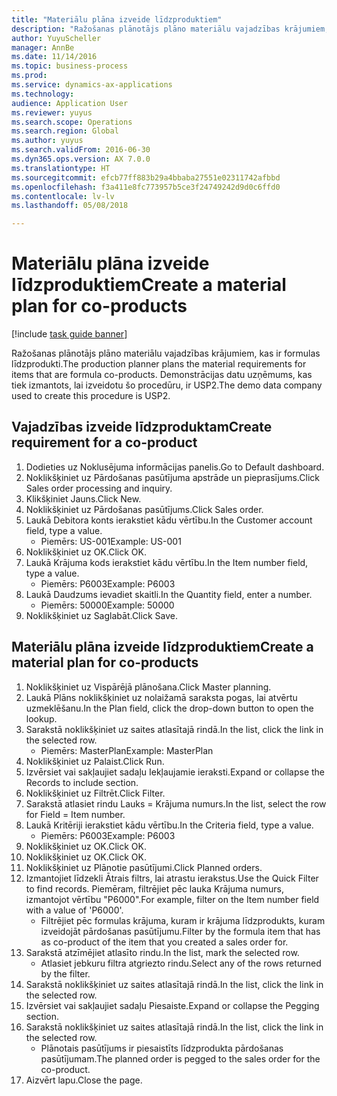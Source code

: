 ```yaml
--- 
title: "Materiālu plāna izveide līdzproduktiem"
description: "Ražošanas plānotājs plāno materiālu vajadzības krājumiem, kas ir formulas līdzprodukti."
author: YuyuScheller
manager: AnnBe
ms.date: 11/14/2016
ms.topic: business-process
ms.prod: 
ms.service: dynamics-ax-applications
ms.technology: 
audience: Application User
ms.reviewer: yuyus
ms.search.scope: Operations
ms.search.region: Global
ms.author: yuyus
ms.search.validFrom: 2016-06-30
ms.dyn365.ops.version: AX 7.0.0
ms.translationtype: HT
ms.sourcegitcommit: efcb77ff883b29a4bbaba27551e02311742afbbd
ms.openlocfilehash: f3a411e8fc773957b5ce3f24749242d9d0c6ffd0
ms.contentlocale: lv-lv
ms.lasthandoff: 05/08/2018

---
```

# <a name="create-a-material-plan-for-co-products"></a><span data-ttu-id="f1cd5-103">Materiālu plāna izveide līdzproduktiem</span><span class="sxs-lookup"><span data-stu-id="f1cd5-103">Create a material plan for co-products</span></span>

[!include [task guide banner](../../includes/task-guide-banner.md)]

<span data-ttu-id="f1cd5-104">Ražošanas plānotājs plāno materiālu vajadzības krājumiem, kas ir formulas līdzprodukti.</span><span class="sxs-lookup"><span data-stu-id="f1cd5-104">The production planner plans the material requirements for items that are formula co-products.</span></span> <span data-ttu-id="f1cd5-105">Demonstrācijas datu uzņēmums, kas tiek izmantots, lai izveidotu šo procedūru, ir USP2.</span><span class="sxs-lookup"><span data-stu-id="f1cd5-105">The demo data company used to create this procedure is USP2.</span></span>


## <a name="create-requirement-for-a-co-product"></a><span data-ttu-id="f1cd5-106">Vajadzības izveide līdzproduktam</span><span class="sxs-lookup"><span data-stu-id="f1cd5-106">Create requirement for a co-product</span></span>
1. <span data-ttu-id="f1cd5-107">Dodieties uz Noklusējuma informācijas panelis.</span><span class="sxs-lookup"><span data-stu-id="f1cd5-107">Go to Default dashboard.</span></span>
2. <span data-ttu-id="f1cd5-108">Noklikšķiniet uz Pārdošanas pasūtījuma apstrāde un pieprasījums.</span><span class="sxs-lookup"><span data-stu-id="f1cd5-108">Click Sales order processing and inquiry.</span></span>
3. <span data-ttu-id="f1cd5-109">Klikšķiniet Jauns.</span><span class="sxs-lookup"><span data-stu-id="f1cd5-109">Click New.</span></span>
4. <span data-ttu-id="f1cd5-110">Noklikšķiniet uz Pārdošanas pasūtījums.</span><span class="sxs-lookup"><span data-stu-id="f1cd5-110">Click Sales order.</span></span>
5. <span data-ttu-id="f1cd5-111">Laukā Debitora konts ierakstiet kādu vērtību.</span><span class="sxs-lookup"><span data-stu-id="f1cd5-111">In the Customer account field, type a value.</span></span>
    * <span data-ttu-id="f1cd5-112">Piemērs: US-001</span><span class="sxs-lookup"><span data-stu-id="f1cd5-112">Example: US-001</span></span>  
6. <span data-ttu-id="f1cd5-113">Noklikšķiniet uz OK.</span><span class="sxs-lookup"><span data-stu-id="f1cd5-113">Click OK.</span></span>
7. <span data-ttu-id="f1cd5-114">Laukā Krājuma kods ierakstiet kādu vērtību.</span><span class="sxs-lookup"><span data-stu-id="f1cd5-114">In the Item number field, type a value.</span></span>
    * <span data-ttu-id="f1cd5-115">Piemērs: P6003</span><span class="sxs-lookup"><span data-stu-id="f1cd5-115">Example: P6003</span></span>  
8. <span data-ttu-id="f1cd5-116">Laukā Daudzums ievadiet skaitli.</span><span class="sxs-lookup"><span data-stu-id="f1cd5-116">In the Quantity field, enter a number.</span></span>
    * <span data-ttu-id="f1cd5-117">Piemērs: 50000</span><span class="sxs-lookup"><span data-stu-id="f1cd5-117">Example: 50000</span></span>  
9. <span data-ttu-id="f1cd5-118">Noklikšķiniet uz Saglabāt.</span><span class="sxs-lookup"><span data-stu-id="f1cd5-118">Click Save.</span></span>

## <a name="create-a-material-plan-for-co-products"></a><span data-ttu-id="f1cd5-119">Materiālu plāna izveide līdzproduktiem</span><span class="sxs-lookup"><span data-stu-id="f1cd5-119">Create a material plan for co-products</span></span>
1. <span data-ttu-id="f1cd5-120">Noklikšķiniet uz Vispārējā plānošana.</span><span class="sxs-lookup"><span data-stu-id="f1cd5-120">Click Master planning.</span></span>
2. <span data-ttu-id="f1cd5-121">Laukā Plāns noklikšķiniet uz nolaižamā saraksta pogas, lai atvērtu uzmeklēšanu.</span><span class="sxs-lookup"><span data-stu-id="f1cd5-121">In the Plan field, click the drop-down button to open the lookup.</span></span>
3. <span data-ttu-id="f1cd5-122">Sarakstā noklikšķiniet uz saites atlasītajā rindā.</span><span class="sxs-lookup"><span data-stu-id="f1cd5-122">In the list, click the link in the selected row.</span></span>
    * <span data-ttu-id="f1cd5-123">Piemērs: MasterPlan</span><span class="sxs-lookup"><span data-stu-id="f1cd5-123">Example: MasterPlan</span></span>  
4. <span data-ttu-id="f1cd5-124">Noklikšķiniet uz Palaist.</span><span class="sxs-lookup"><span data-stu-id="f1cd5-124">Click Run.</span></span>
5. <span data-ttu-id="f1cd5-125">Izvērsiet vai sakļaujiet sadaļu Iekļaujamie ieraksti.</span><span class="sxs-lookup"><span data-stu-id="f1cd5-125">Expand or collapse the Records to include section.</span></span>
6. <span data-ttu-id="f1cd5-126">Noklikšķiniet uz Filtrēt.</span><span class="sxs-lookup"><span data-stu-id="f1cd5-126">Click Filter.</span></span>
7. <span data-ttu-id="f1cd5-127">Sarakstā atlasiet rindu Lauks = Krājuma numurs.</span><span class="sxs-lookup"><span data-stu-id="f1cd5-127">In the list, select the row for Field = Item number.</span></span>
8. <span data-ttu-id="f1cd5-128">Laukā Kritēriji ierakstiet kādu vērtību.</span><span class="sxs-lookup"><span data-stu-id="f1cd5-128">In the Criteria field, type a value.</span></span>
    * <span data-ttu-id="f1cd5-129">Piemērs: P6003</span><span class="sxs-lookup"><span data-stu-id="f1cd5-129">Example: P6003</span></span>  
9. <span data-ttu-id="f1cd5-130">Noklikšķiniet uz OK.</span><span class="sxs-lookup"><span data-stu-id="f1cd5-130">Click OK.</span></span>
10. <span data-ttu-id="f1cd5-131">Noklikšķiniet uz OK.</span><span class="sxs-lookup"><span data-stu-id="f1cd5-131">Click OK.</span></span>
11. <span data-ttu-id="f1cd5-132">Noklikšķiniet uz Plānotie pasūtījumi.</span><span class="sxs-lookup"><span data-stu-id="f1cd5-132">Click Planned orders.</span></span>
12. <span data-ttu-id="f1cd5-133">Izmantojiet līdzekli Ātrais filtrs, lai atrastu ierakstus.</span><span class="sxs-lookup"><span data-stu-id="f1cd5-133">Use the Quick Filter to find records.</span></span> <span data-ttu-id="f1cd5-134">Piemēram, filtrējiet pēc lauka Krājuma numurs, izmantojot vērtību "P6000".</span><span class="sxs-lookup"><span data-stu-id="f1cd5-134">For example, filter on the Item number field with a value of 'P6000'.</span></span>
    * <span data-ttu-id="f1cd5-135">Filtrējiet pēc formulas krājuma, kuram ir krājuma līdzprodukts, kuram izveidojāt pārdošanas pasūtījumu.</span><span class="sxs-lookup"><span data-stu-id="f1cd5-135">Filter by the formula item that has as co-product of the item that you created a sales order for.</span></span>  
13. <span data-ttu-id="f1cd5-136">Sarakstā atzīmējiet atlasīto rindu.</span><span class="sxs-lookup"><span data-stu-id="f1cd5-136">In the list, mark the selected row.</span></span>
    * <span data-ttu-id="f1cd5-137">Atlasiet jebkuru filtra atgriezto rindu.</span><span class="sxs-lookup"><span data-stu-id="f1cd5-137">Select any of the rows returned by the filter.</span></span>  
14. <span data-ttu-id="f1cd5-138">Sarakstā noklikšķiniet uz saites atlasītajā rindā.</span><span class="sxs-lookup"><span data-stu-id="f1cd5-138">In the list, click the link in the selected row.</span></span>
15. <span data-ttu-id="f1cd5-139">Izvērsiet vai sakļaujiet sadaļu Piesaiste.</span><span class="sxs-lookup"><span data-stu-id="f1cd5-139">Expand or collapse the Pegging section.</span></span>
16. <span data-ttu-id="f1cd5-140">Sarakstā noklikšķiniet uz saites atlasītajā rindā.</span><span class="sxs-lookup"><span data-stu-id="f1cd5-140">In the list, click the link in the selected row.</span></span>
    * <span data-ttu-id="f1cd5-141">Plānotais pasūtījums ir piesaistīts līdzprodukta pārdošanas pasūtījumam.</span><span class="sxs-lookup"><span data-stu-id="f1cd5-141">The planned order is pegged to the sales order for the co-product.</span></span>  
17. <span data-ttu-id="f1cd5-142">Aizvērt lapu.</span><span class="sxs-lookup"><span data-stu-id="f1cd5-142">Close the page.</span></span>


